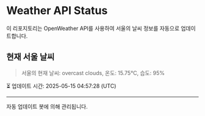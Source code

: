 
# Weather API Status

이 리포지토리는 OpenWeather API를 사용하여 서울의 날씨 정보를 자동으로 업데이트합니다.

## 현재 서울 날씨
> 서울의 현재 날씨: overcast clouds, 온도: 15.75°C, 습도: 95%

⏳ 업데이트 시간: 2025-05-15 04:57:28 (UTC)

---
자동 업데이트 봇에 의해 관리됩니다.
